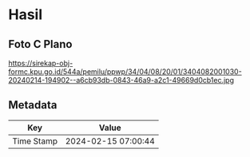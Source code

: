 # Hasil

## Foto C Plano

https://sirekap-obj-formc.kpu.go.id/544a/pemilu/ppwp/34/04/08/20/01/3404082001030-20240214-194902--a6cb93db-0843-46a9-a2c1-49669d0cb1ec.jpg


## Metadata

| Key        | Value               |
| ---------- | ------------------- |
| Time Stamp | 2024-02-15 07:00:44 |




